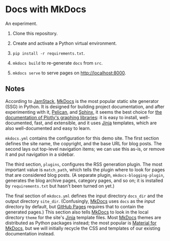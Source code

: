 # Docs with MkDocs

An experiment.

1.  Clone this repository.

1.  Create and activate a Python virtual environment.

1.  `pip install -r requirements.txt`.

1.  `mkdocs build` to re-generate `docs` from `src`.

1.  `mkdocs serve` to serve pages on <http://localhost:8000>.

## Notes

According to [JamStack][jamstack],
[MkDocs][mkdocs] is the most popular static site generator (SSG) in Python.
It is designed for building project documentation,
and after experimenting with it, [Pelican][pelican], and [Sphinx][sphinx],
it seems the best choice for [the documentation of Plotly's graphing libraries][plotly-lib-docs]:
it is easy to install, well-documented, fast, and extensible,
and it uses [Jinja][jinja] templates,
which are also well-documented and easy to learn.

`mkdocs.yml` contains the configuration for this demo site.
The first section defines the site name,
the copyright,
and the base URL for blog posts.
The second lays out top-level navigation items;
we can use this as-is,
or remove it and put navigation in a sidebar.

The third section, `plugins`,
configures the RSS generation plugin.
The most important value is `match_path`,
which tells the plugin where to look for pages that are considered blog posts.
(A separate plugin, `mkdocs-blogging-plugin`,
generates the blog archive pages, category pages, and so on;
it is installed by `requirements.txt` but hasn't been turned on yet.)

The final section of `mkdocs.yml` defines the input directory `docs_dir`
and the output directory `site_dir`.
(Confusingly,
[MkDocs][mkdocs] uses `docs` as the *input* directory by default,
but [GitHub Pages][ghp] requires that to contain the generated pages.)
This section also tells [MkDocs][mkdocs] to look in the local directory `theme`
for the site's [Jinja][jinja] template files.
Most [MkDocs][mkdocs] themes are distributed as Python packages instead;
the most popular is [Material for MkDocs][material-mkdocs],
but we will initially recycle the CSS and templates of our existing documentation instead.

[ghp]: https://pages.github.com/
[jamstack]: https://jamstack.org/generators/
[jinja]: https://jinja.palletsprojects.com/
[material-mkdocs]: https://squidfunk.github.io/mkdocs-material/
[mkdocs]: https://www.mkdocs.org/
[pelican]: https://getpelican.com/
[plotly-lib-docs]: https://plotly.com/python/
[sphinx]: https://www.sphinx-doc.org/
